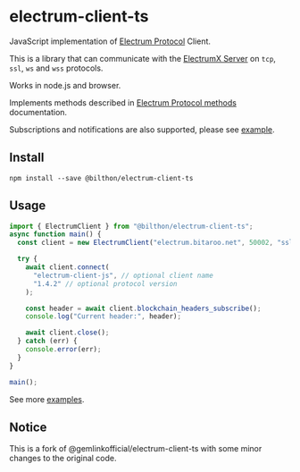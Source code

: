 # electrum-client-ts

JavaScript implementation of [Electrum Protocol] Client.

This is a library that can communicate with the [ElectrumX Server]
on `tcp`, `ssl`, `ws` and `wss` protocols. 

Works in node.js and browser.

Implements methods described in [Electrum Protocol methods] documentation.

Subscriptions and notifications are also supported, please see [example](example/subscribe.js).

## Install

```
npm install --save @bilthon/electrum-client-ts
```

## Usage

```js
import { ElectrumClient } from "@bilthon/electrum-client-ts";
async function main() {
  const client = new ElectrumClient("electrum.bitaroo.net", 50002, "ssl");

  try {
    await client.connect(
      "electrum-client-js", // optional client name
      "1.4.2" // optional protocol version
    );

    const header = await client.blockchain_headers_subscribe();
    console.log("Current header:", header);

    await client.close();
  } catch (err) {
    console.error(err);
  }
}

main();
```

See more [examples](example/).


[Electrum Protocol]: https://electrumx.readthedocs.io/en/latest/protocol.html
[Electrum Protocol methods]: https://electrumx.readthedocs.io/en/latest/protocol-methods.html
[ElectrumX Server]: https://electrumx.readthedocs.io/en/latest/

## Notice
This is a fork of @gemlinkofficial/electrum-client-ts with some minor changes to the original code.